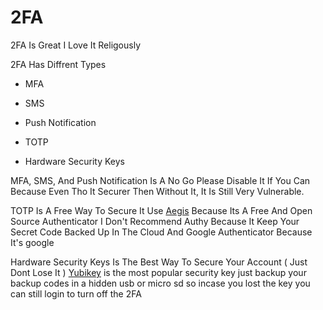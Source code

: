 # 2FA

2FA Is Great I Love It Religously 

2FA Has Diffrent Types

- MFA

- SMS

- Push Notification

- TOTP

- Hardware Security Keys

MFA, SMS, And Push Notification Is A No Go Please Disable It If You Can Because Even Tho It Securer Then Without It, It Is Still Very Vulnerable.

TOTP Is A Free Way To Secure It
Use [Aegis](https://getaegis.app/) Because Its A Free And Open Source Authenticator
I Don't Recommend Authy Because It Keep Your Secret Code Backed Up In The Cloud And Google Authenticator Because It's google

Hardware Security Keys Is The Best Way To Secure Your Account ( Just Dont Lose It )
[Yubikey](https://www.yubico.com/id/store/) is the most popular security key just backup your backup codes in a hidden usb or micro sd so incase you lost the key you can still login to turn off the 2FA


